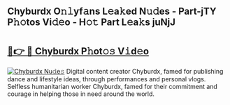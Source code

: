 ## Chyburdx O𝚗𝚕yf𝚊ns L𝚎a𝚔ed N𝚞𝚍es - Part-jTY P𝚑𝚘tos Vi𝚍𝚎o - H𝚘𝚝 Part L𝚎a𝚔s juNjJ

# <h2><a href="http://kfddbc.oniu.top/?m=Chyburdx">🔗👉 🔴 Chyburdx P𝚑ot𝚘𝚜 V𝚒d𝚎o</a></h2>

[![Chyburdx Nu𝚍e𝚜](https://i.imgur.com/0qMVB7G.gif)](http://kfddbc.oniu.top/?m=Chyburdx)
Digital content creator Chyburdx, famed for publishing dance and lifestyle ideas, through performances and personal vlogs. Selfless humanitarian worker Chyburdx, famed for their commitment and courage in helping those in need around the world.  
